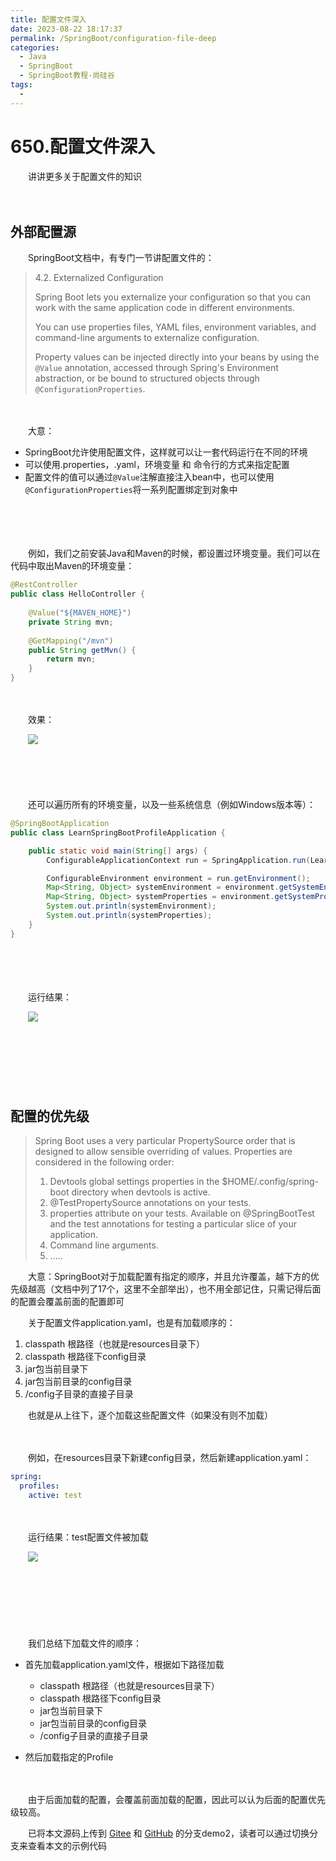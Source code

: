 ```yaml
---
title: 配置文件深入
date: 2023-08-22 18:17:37
permalink: /SpringBoot/configuration-file-deep
categories:
  - Java
  - SpringBoot
  - SpringBoot教程-尚硅谷
tags:
  - 
---
```

# 650.配置文件深入

　　讲讲更多关于配置文件的知识
<!-- more -->
　　‍

## 外部配置源

　　SpringBoot文档中，有专门一节讲配置文件的：

> 4.2. Externalized Configuration
>
> Spring Boot lets you externalize your configuration so that you can work with the same application code in different environments. 
>
> You can use properties files, YAML files, environment variables, and command-line arguments to externalize configuration.
>
>  Property values can be injected directly into your beans by using the `@Value` annotation, accessed through Spring's Environment abstraction, or be bound to structured objects through `@ConfigurationProperties`.

　　‍

　　大意：

* SpringBoot允许使用配置文件，这样就可以让一套代码运行在不同的环境
* 可以使用.properties，.yaml，环境变量 和 命令行的方式来指定配置
* 配置文件的值可以通过`@Value`注解直接注入bean中，也可以使用`@ConfigurationProperties`将一系列配置绑定到对象中

　　‍

　　‍

　　例如，我们之前安装Java和Maven的时候，都设置过环境变量。我们可以在代码中取出Maven的环境变量：

```Java
@RestController
public class HelloController {
  
    @Value("${MAVEN_HOME}")
    private String mvn;
  
    @GetMapping("/mvn")
    public String getMvn() {
        return mvn;
    }
}
```

　　‍

　　效果：

　　![](https://image.peterjxl.com/blog/image-20230817214320-5tvj7h3.png)

　　‍

　　‍

　　还可以遍历所有的环境变量，以及一些系统信息（例如Windows版本等）：

```Java
@SpringBootApplication
public class LearnSpringBootProfileApplication {

	public static void main(String[] args) {
		ConfigurableApplicationContext run = SpringApplication.run(LearnSpringBootProfileApplication.class, args);

		ConfigurableEnvironment environment = run.getEnvironment();
		Map<String, Object> systemEnvironment = environment.getSystemEnvironment();
		Map<String, Object> systemProperties = environment.getSystemProperties();
		System.out.println(systemEnvironment);
		System.out.println(systemProperties);
	}
}
```

　　‍

　　‍

　　运行结果：

　　![](https://image.peterjxl.com/blog/image-20230817214626-2y363ck.png)

　　‍

　　‍

　　‍

## 配置的优先级

> Spring Boot uses a very particular PropertySource order that is designed to allow sensible overriding of values. Properties are considered in the following order:
>
> 1. Devtools global settings properties in the $HOME/.config/spring-boot directory when devtools is active.
> 2. @TestPropertySource annotations on your tests.
> 3. properties attribute on your tests. Available on @SpringBootTest and the test annotations for  testing a particular slice of your application.
> 4. Command line arguments.
> 5. .....

　　大意：SpringBoot对于加载配置有指定的顺序，并且允许覆盖，越下方的优先级越高（文档中列了17个，这里不全部举出），也不用全部记住，只需记得后面的配置会覆盖前面的配置即可

　　关于配置文件application.yaml，也是有加载顺序的：

1. classpath 根路径（也就是resources目录下）
2. classpath 根路径下config目录
3. jar包当前目录下
4.  jar包当前目录的config目录
5.  /config子目录的直接子目录

　　也就是从上往下，逐个加载这些配置文件（如果没有则不加载）

　　‍

　　例如，在resources目录下新建config目录，然后新建application.yaml：

```yaml
spring:
  profiles:
    active: test
```

　　‍

　　运行结果：test配置文件被加载

　　![](https://image.peterjxl.com/blog/image-20230818105904-ctfkvxn.png)

　　‍

　　‍

　　

　　我们总结下加载文件的顺序：

* 首先加载application.yaml文件，根据如下路径加载

  * classpath 根路径（也就是resources目录下）
  * classpath 根路径下config目录
  * jar包当前目录下
  * jar包当前目录的config目录
  * /config子目录的直接子目录
* 然后加载指定的Profile

　　‍

　　由于后面加载的配置，会覆盖前面加载的配置，因此可以认为后面的配置优先级较高。

　　已将本文源码上传到 [Gitee](https://gitee.com/peterjxl/LearnSpringBoot-Profile) 和 [GitHub](https://github.com/Peter-JXL/LearnSpringBoot-Profile) 的分支demo2，读者可以通过切换分支来查看本文的示例代码

　　‍

　　‍

　　‍

　　‍

　　‍
